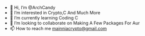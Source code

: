- 👋 Hi, I’m @ArchCandy
- 👀 I’m interested in Crypto,C And Much More
- 🌱 I’m currently learning Coding C 
- 💞️ I’m looking to collaborate on Making A Few Packages For Aur
- 📫 How to reach me mainniacrypto@gmail.com

<!---
ArchCandy/ArchCandy is a ✨ special ✨ repository because its `README.md` (this file) appears on your GitHub profile.
You can click the Preview link to take a look at your changes.
--->
